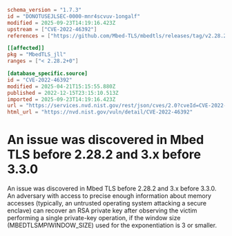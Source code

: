 ```toml
schema_version = "1.7.3"
id = "DONOTUSEJLSEC-0000-mnr4scvuv-1ongalf"
modified = 2025-09-23T14:19:16.423Z
upstream = ["CVE-2022-46392"]
references = ["https://github.com/Mbed-TLS/mbedtls/releases/tag/v2.28.2", "https://github.com/Mbed-TLS/mbedtls/releases/tag/v3.3.0", "https://lists.fedoraproject.org/archives/list/package-announce%40lists.fedoraproject.org/message/4BR7ZCVKLPGCOEEALUHZMFHXQHR6S4QL/", "https://lists.fedoraproject.org/archives/list/package-announce%40lists.fedoraproject.org/message/6XMKJ5IMJEPXYAHHU56Z4P2FSYIEAESB/", "https://github.com/Mbed-TLS/mbedtls/releases/tag/v2.28.2", "https://github.com/Mbed-TLS/mbedtls/releases/tag/v3.3.0", "https://lists.fedoraproject.org/archives/list/package-announce%40lists.fedoraproject.org/message/4BR7ZCVKLPGCOEEALUHZMFHXQHR6S4QL/", "https://lists.fedoraproject.org/archives/list/package-announce%40lists.fedoraproject.org/message/6XMKJ5IMJEPXYAHHU56Z4P2FSYIEAESB/"]

[[affected]]
pkg = "MbedTLS_jll"
ranges = ["< 2.28.2+0"]

[database_specific.source]
id = "CVE-2022-46392"
modified = 2025-04-21T15:15:55.880Z
published = 2022-12-15T23:15:10.513Z
imported = 2025-09-23T14:19:16.423Z
url = "https://services.nvd.nist.gov/rest/json/cves/2.0?cveId=CVE-2022-46392"
html_url = "https://nvd.nist.gov/vuln/detail/CVE-2022-46392"
```

# An issue was discovered in Mbed TLS before 2.28.2 and 3.x before 3.3.0

An issue was discovered in Mbed TLS before 2.28.2 and 3.x before 3.3.0. An adversary with access to precise enough information about memory accesses (typically, an untrusted operating system attacking a secure enclave) can recover an RSA private key after observing the victim performing a single private-key operation, if the window size (MBEDTLS*MPI*WINDOW_SIZE) used for the exponentiation is 3 or smaller.

